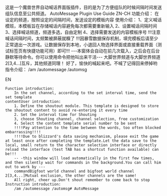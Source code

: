 这是一个魔兽世界自动喊话界面版插件，目的是为了方便组队的时候间隔时间发送组队信息至公共频道。
AutoMessage Plugin Use Guide
ZN-CH
    功能介绍：
        在设定的频道，按照设定的间隔时间，发送设定的模板内容
    使用介绍：
        1、定义喊话模班，本模板旨在存储喊话内容避免每次都需要重新输入
        2、设置喊话间隔时间
        3、选择喊话频道，频道多选，自由定制
        4、选择需要发送的内容模板序号
        !!!注意喊话间隔时间，太频繁被屏蔽就糗了
        !!!因暴雪数据保存机制，填完模板后请至少正常退出一次游戏。让数据保存到本地，小退回人物选择界面或直接重载界面（测试标签页有快捷功能可用）即可!!!
        ---本窗体会自动在前几次载入，之后会在后台静默等待命令。你可以使用命令把他叫出来干活---
        大脚世界频道与大脚世界频道2[3,4...]互斥，其他频道同理！
        好了，愉快的喊起来吧。不喊了记得回来停掉哟
    指令介绍： 
        /am /automessage /automsg

EN

    Function introduction:
        In the set channel, according to the set interval time, send the set template 
    contentUser introduction:
        1. Define the shoutout module. This template is designed to store the shoutout content to avoid re-entering it every time
        2. Set the interval time for Shouting
        3, choose Shouting channel, channel selection, free customization
        4. Select the content template serial number to be sent
        !!!!Pay attention to the time between the words, too often blocked embarrassing!!!!
        !!!!Due to blizzard's data saving mechanism, please exit the game at least once after completing the template.Let the data save to the local, small return to the character selection interface or directly reload the interface (test TAB has a shortcut function available) can be!!!
        -- -this window will load automatically in the first few times, and then silently wait for commands in the background.You can call him out to work by ---
        commandBigfoot world channel and bigfoot world channel 2[3,4...]Mutual exclusion, the other channels are the same!
        All right, cheer up.Don't shout remember to come back to stop 
    Instruction introduction:
        /am /automessage /automsg# AutoMessage
